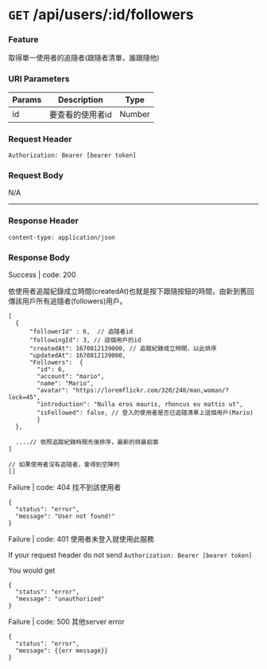 # `GET` /api/users/:id/followers

### Feature

取得單一使用者的追隨者(跟隨者清單，誰跟隨他)


### URI Parameters

| Params | Description | Type |
| --- | --- | --- |
| id | 要查看的使用者id | Number |

### Request Header

```
Authorization: Bearer [bearer token]
```

### Request Body

N/A

---

### Response Header

```
content-type: application/json
```

### Response Body

Success | code: 200 

依使用者追蹤紀錄成立時間(createdAt)也就是按下跟隨按鈕的時間，由新到舊回傳該用戶所有追隨者(followers)用戶。

```
[
  {
      "followerId" : 6,  // 追隨者id
      "followingId": 3, // 這個用戶的id
      "createdAt": 1670812139000, // 追蹤紀錄成立時間，以此排序
      "updatedAt": 1670812139000, 
      "Followers":  {
        "id": 6,
        "account": "mario",
        "name": "Mario",
        "avatar": "https://loremflickr.com/320/240/man,woman/?lock=45",
        "introduction": "Nulla eros mauris, rhoncus eu mattis ut",
        "isFollowed": false, // 登入的使用者是否已追隨清單上這個用戶(Mario)	 
        }
  },
	
  ....// 依照追蹤紀錄時間先後排序，最新的排最前面 
]

// 如果使用者沒有追隨者，會得到空陣列
[]

```

Failure | code: 404 找不到該使用者

```
{
  "status": "error",
  "message": "User not found!"
}
```

Failure | code: 401 使用者未登入就使用此服務

If your request header do not send
`Authorization: Bearer [bearer token]`

You would get

```
{
  "status": "error",
  "message": "unauthorized"
}
```

Failure | code: 500 其他server error

```
{
  "status": "error",
  "message": {{err message}}
}
```